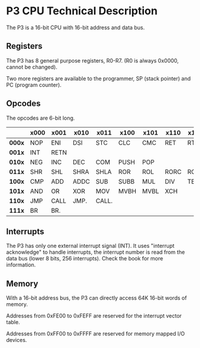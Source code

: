 # P3 CPU Technical Description #

The P3 is a 16-bit CPU with 16-bit address and data bus.

## Registers ##

The P3 has 8 general purpose registers, R0-R7. (R0 is always 0x0000, cannot be changed).

Two more registers are available to the programmer, SP (stack pointer) and PC (program counter).

## Opcodes ##

The opcodes are 6-bit long.

|          | x000  | x001  | x010  | x011  | x100  | x101  | x110  | x111  |
|----------|-------|-------|-------|-------|-------|-------|-------|-------|
| **000x** | NOP   | ENI   | DSI   | STC   | CLC   | CMC   | RET   | RTI   |
| **001x** | INT   | RETN  |       |       |       |       |       |       |
| **010x** | NEG   | INC   | DEC   | COM   | PUSH  | POP   |       |       |
| **011x** | SHR   | SHL   | SHRA  | SHLA  | ROR   | ROL   | RORC  | ROLC  |
| **100x** | CMP   | ADD   | ADDC  | SUB   | SUBB  | MUL   | DIV   | TEST  |
| **101x** | AND   | OR    | XOR   | MOV   | MVBH  | MVBL  | XCH   |       |
| **110x** | JMP   | CALL  | JMP.  | CALL. |       |       |       |       |
| **111x** | BR    | BR.   |       |       |       |       |       |       |

## Interrupts ##

The P3 has only one external interrupt signal (INT). It uses "interrupt acknowledge" to handle interrupts, the interrupt number is read from the data bus (lower 8 bits, 256 interrupts). Check the book for more information.

## Memory ##

With a 16-bit address bus, the P3 can directly access 64K 16-bit words of memory.

Addresses from 0xFE00 to 0xFEFF are reserved for the interrupt vector table.

Addresses from 0xFF00 to 0xFFFF are reserved for memory mapped I/O devices.
